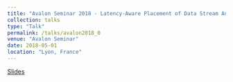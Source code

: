 ```yaml
---
title: "Avalon Seminar 2018 - Latency-Aware Placement of Data Stream Analytics on Edge Computing"
collection: talks
type: "Talk"
permalink: /talks/avalon2018_0
venue: "Avalon Seminar"
date: 2018-05-01
location: "Lyon, France"
---
```

[Slides](http://perso.ens-lyon.fr/alexandre.veith/files/avalon2018_0-pres.pdf)

